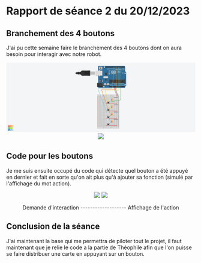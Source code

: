 # Rapport de séance 2 du 20/12/2023

## Branchement des 4 boutons
J'ai pu cette semaine faire le branchement des 4 boutons dont on aura besoin pour interagir avec notre robot.
<p align="middle">
    <img src="/Images Diverses/boutons montage.png" width="600" />
    <img src="/Images Diverses/bracnchement boutons.jpg" width="200" /> 
</p>


## Code pour les boutons
Je me suis ensuite occupé du code qui détecte quel bouton a été appuyé en dernier et fait en sorte qu'on ait plus qu'à ajouter sa fonction (simulé par l'affichage du mot action).

<p align="middle">
    <img src="/Images Diverses/demande choix.jpg" width="200" />
    <img src="/Images Diverses/affichage choix.jpg" width="200" /> 
</p>
<p align="middle">
    <a>Demande d'interaction</a>
    <a>-------------------</a>
    <a>Affichage de l'action</a>
</p>

## Conclusion de la séance
J'ai maintenant la base qui me permettra de piloter tout le projet, il faut maintenant que je relie le code a la partie de Théophile afin que l'on puisse se faire distribuer une carte en appuyant sur un bouton.
